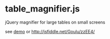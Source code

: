 table_magnifier.js
==================

jQuery magnifier for large tables on small screens 

see [demo](index.html) or http://jsfiddle.net/Goulu/zzEE4/
